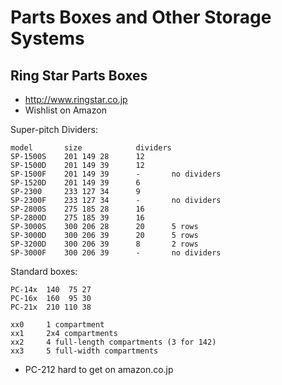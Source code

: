Parts Boxes and Other Storage Systems
=====================================

Ring Star Parts Boxes
---------------------

* <http://www.ringstar.co.jp>
* Wishlist on Amazon

Super-pitch Dividers:

    model       size            dividers
    SP-1500S    201 149 28      12
    SP-1500D    201 149 39      12
    SP-1500F    201 149 39      -       no dividers
    SP-1520D    201 149 39      6
    SP-2300     233 127 34      9
    SP-2300F    233 127 34      -       no dividers
    SP-2800S    275 185 28      16
    SP-2800D    275 185 39      16
    SP-3000S    300 206 28      20      5 rows
    SP-3000D    300 206 39      20      5 rows
    SP-3200D    300 206 39      8       2 rows
    SP-3000F    300 206 39      -       no dividers

Standard boxes:

    PC-14x  140  75 27
    PC-16x  160  95 30
    PC-21x  210 110 38

    xx0     1 compartment
    xx1     2x4 compartments
    xx2     4 full-length compartments (3 for 142)
    xx3     5 full-width compartments

- PC-212 hard to get on amazon.co.jp
